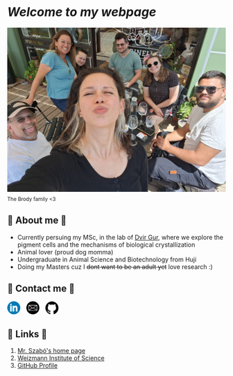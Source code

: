 # **_Welcome to my webpage_**
![The Brody family <3](family_image.jpg)
<sub>The Brody family <3</sub>
## 🐳 About me 🐳
* Currently persuing my MSc, in the lab of [Dvir Gur](https://www.weizmann.ac.il/molgen/Gur/home), where we explore the pigment cells and the mechanisms of biological crystallization
* Animal lover (proud dog momma)
* Undergraduate in Animal Science and Biotechnology from Huji 
* Doing my Masters cuz I ~~dont want to be an adult yet~~ love research :)



## 🐧 Contact me 🐧
<a href="https://il.linkedin.com/in/romi-brody" style="display: inline-block; margin-right: 10px;">
  <img src="circle-linkedin-512.jpeg" alt="linkedin" width="30">
</a>
<a href="ruchama.brody@weizmann.ac.il" style="display: inline-block; margin-right: 10px;">
  <img src="email-icon--clipart-best-22.png" alt="Email Icon" width="30">
</a>
<a href="https://github.com/romizb?tab=repositories" style="display: inline-block;">
  <img src="github icon.png" alt="github" width="30">
</a>


## 🦥 Links 🦥
1. [Mr. Szabó's home page](https://szabgab.com/)
1. [Weizmann Institute of Science](https://www.weizmann.ac.il/pages/)
1. [GitHub Profile](https://github.com/romizb)




  
